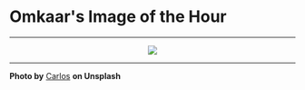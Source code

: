 # Omkaar's Image of the Hour

---

<div align="center">

<a href="https://unsplash.com/photos/sand-dunes-stretch-out-under-a-clear-blue-sky-Rv1LJjUFvE0">
  <img src="https://images.unsplash.com/photo-1749223062893-0c583c9b8806?crop=entropy&cs=tinysrgb&fit=max&fm=jpg&ixid=M3w3NjA2Nzh8MHwxfHJhbmRvbXx8fHx8fHx8fDE3NTE0OTM2MDB8&ixlib=rb-4.1.0&q=80&w=1080" style="max-width:100%; height:auto;">
</a>



</div>

---

**Photo by** [Carlos](https://unsplash.com/@folkcarlos) **on Unsplash**
